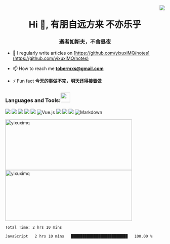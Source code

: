 
<img align="right" src="https://count.getloli.com/get/@:yixuxiMQ?theme=rule34">
<!-- <p align="left"> <img src="https://komarev.com/ghpvc/?username=yixuximq&label=Profile%20views&color=0e75b6&style=flat" alt="yixuximq" /> </p> -->
<h1 align="center">Hi 👋, 有朋自远方来 不亦乐乎</h1>
<h3 align="center">逝者如斯夫，不舍昼夜</h3>



- 📝 I regularly write articles on [https://github.com/yixuxiMQ/notes](https://github.com/yixuxiMQ/notes)

- 📫 How to reach me **tobermxs@gmail.com**

- ⚡ Fun fact **今天的事做不完，明天还得接着做**

<p align="left">
</p>

<h3 align="left">Languages and Tools:<img src="https://media.giphy.com/media/WUlplcMpOCEmTGBtBW/giphy.gif" width="30"></h3>

<img src = "https://img.shields.io/badge/-HTML5-E34F26?style=flat&logo=html5&logoColor=white"> <img src = "https://img.shields.io/badge/-CSS3-1572B6?style=flat&logo=css3&logoColor=white">
<img src="https://img.shields.io/badge/-Bootstrap-563D7C?style=flat&logo=bootstrap&logoColor=white">
<img src="https://img.shields.io/badge/-JavaScript-eed718?style=flat&logo=javascript&logoColor=ffffff">
<img src="https://img.shields.io/badge/-Node.js-3C873A?style=flat&logo=Node.js&logoColor=white">
![Vue.js](https://img.shields.io/badge/-VueJS-333333?style=flat&logo=Vue.js)
<img src="http://img.shields.io/badge/-Git-F1502F?style=flat&logo=git&logoColor=FFFFFF">
<img src="http://img.shields.io/badge/-Github-000000?style=flat&logo=github&logoColor=FFFFFF">
<img src="http://img.shields.io/badge/-VS%20Code-007ACC?style=flat&logo=visual%20studio%20code&logoColor=white">
![Markdown](https://img.shields.io/badge/-Markdown-333333?style=flat&logo=markdown)




<img align="center" width="400" height="160" src="https://github-readme-stats.vercel.app/api?username=yixuximq&show_icons=true&locale=cn&theme=vue" alt="yixuximq" />&nbsp;<img align="center" width="400" height="160" src="https://github-readme-streak-stats.herokuapp.com/?user=yixuximq&" alt="yixuximq" />



<!--START_SECTION:waka-->

```text
Total Time: 2 hrs 10 mins

JavaScript   2 hrs 10 mins   █████████████████████████   100.00 %
```

<!--END_SECTION:waka-->
